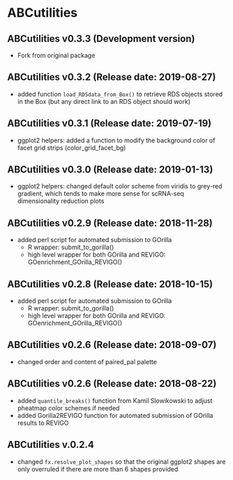 # ABCutilities

## ABCutilities v0.3.3 (Development version)

* Fork from original package

## ABCutilities v0.3.2 (Release date: 2019-08-27)

* added function `load_RDSdata_from_Box()` to retrieve RDS objects stored in the Box
(but any direct link to an RDS object should work)

## ABCutilities v0.3.1 (Release date: 2019-07-19)

* ggplot2 helpers: added a function to modify the background color
of facet grid strips (color_grid_facet_bg)

## ABCutilities v0.3.0 (Release date: 2019-01-13)

* ggplot2 helpers: changed default color scheme from viridis to grey-red gradient,
which tends to make more sense for scRNA-seq dimensionality reduction plots

## ABCutilities v0.2.9 (Release date: 2018-11-28)

* added perl script for automated submission to GOrilla
  * R wrapper: submit_to_gorilla()
  * high level wrapper for both GOrilla and REVIGO: GOenrichment_GOrilla_REVIGO()

## ABCutilities v0.2.8 (Release date: 2018-10-15)

* added perl script for automated submission to GOrilla
  * R wrapper: submit_to_gorilla()
  * high level wrapper for both GOrilla and REVIGO: GOenrichment_GOrilla_REVIGO()

## ABCutilities v0.2.6 (Release date: 2018-09-07)

* changed order and content of paired_pal palette

## ABCutilities v0.2.6 (Release date: 2018-08-22)

* added `quantile_breaks()` function from Kamil Slowikowski to adjust
pheatmap color schemes if needed
* added Gorilla2REVIGO function for automated submission of GOrilla results to REVIGO

## ABCutilities v.0.2.4

* changed `fx.resolve_plot_shapes` so that the original ggplot2 shapes are only overruled if there are more than 6 shapes provided
